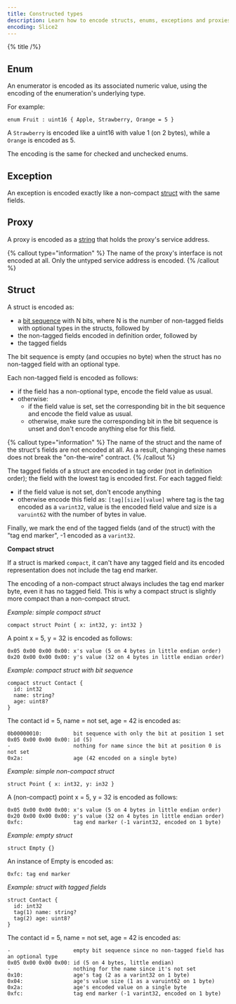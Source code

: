 ```yaml
---
title: Constructed types
description: Learn how to encode structs, enums, exceptions and proxies with Slice.
encoding: Slice2
---
```


{% title /%}

## Enum

An enumerator is encoded as its associated numeric value, using the encoding of the enumeration's underlying type.

For example:
```slice
enum Fruit : uint16 { Apple, Strawberry, Orange = 5 }
```

A `Strawberry` is encoded like a uint16 with value 1 (on 2 bytes), while a `Orange` is encoded as 5.

The encoding is the same for checked and unchecked enums.

## Exception

An exception is encoded exactly like a non-compact [struct](#struct) with the same fields.

## Proxy

A proxy is encoded as a [string](#string) that holds the proxy's service address.

{% callout type="information" %}
The name of the proxy's interface is not encoded at all. Only the untyped service address is encoded.
{% /callout %}

## Struct

A struct is encoded as:
- a [bit sequence](encoding-only-constructs-slice2#bit-sequence) with N bits, where N is the number of non-tagged
fields with optional types in the structs, followed by
- the non-tagged fields encoded in definition order, followed by
- the tagged fields

The bit sequence is empty (and occupies no byte) when the struct has no non-tagged field with an optional type.

Each non-tagged field is encoded as follows:
- if the field has a non-optional type, encode the field value as usual.
- otherwise:
    - if the field value is set, set the corresponding bit in the bit sequence and encode the field value as usual.
    - otherwise, make sure the corresponding bit in the bit sequence is unset and don't encode anything else for this
      field.

{% callout type="information" %}
The name of the struct and the name of the struct's fields are not encoded at all. As a result, changing these names
does not break the "on-the-wire" contract.
{% /callout %}

The tagged fields of a struct are encoded in tag order (not in definition order); the field with the lowest tag is
encoded first. For each tagged field:
- if the field value is not set, don't encode anything
- otherwise encode this field as: `[tag][size][value]` where tag is the tag encoded as a `varint32`, value is the
encoded field value and size is a `varuint62` with the number of bytes in value.

Finally, we mark the end of the tagged fields (and of the struct) with the "tag end marker", -1 encoded as a `varint32`.

**Compact struct**

If a struct is marked `compact`, it can't have any tagged field and its encoded representation does not include the tag
end marker.

The encoding of a non-compact struct always includes the tag end marker byte, even it has no tagged field. This
is why a compact struct is slightly more compact than a non-compact struct.

_Example: simple compact struct_

```slice
compact struct Point { x: int32, y: int32 }
```

A point x = 5, y = 32 is encoded as follows:
```
0x05 0x00 0x00 0x00: x's value (5 on 4 bytes in little endian order)
0x20 0x00 0x00 0x00: y's value (32 on 4 bytes in little endian order)
```

_Example: compact struct with bit sequence_
```
compact struct Contact {
  id: int32
  name: string?
  age: uint8?
}
```

The contact id = 5, name = not set, age = 42 is encoded as:
```
0b00000010:          bit sequence with only the bit at position 1 set
0x05 0x00 0x00 0x00: id (5)
-                    nothing for name since the bit at position 0 is not set
0x2a:                age (42 encoded on a single byte)
```

_Example: simple non-compact struct_

```slice
struct Point { x: int32, y: in32 }
```

A (non-compact) point x = 5, y = 32 is encoded as follows:
```
0x05 0x00 0x00 0x00: x's value (5 on 4 bytes in little endian order)
0x20 0x00 0x00 0x00: y's value (32 on 4 bytes in little endian order)
0xfc:                tag end marker (-1 varint32, encoded on 1 byte)
```

_Example: empty struct_

```slice
struct Empty {}
```

An instance of Empty is encoded as:
```
0xfc: tag end marker
```

_Example: struct with tagged fields_

```slice
struct Contact {
  id: int32
  tag(1) name: string?
  tag(2) age: uint8?
}
```

The contact id = 5, name = not set, age = 42 is encoded as:
```
-                    empty bit sequence since no non-tagged field has an optional type
0x05 0x00 0x00 0x00: id (5 on 4 bytes, little endian)
-                    nothing for the name since it's not set
0x10:                age's tag (2 as a varint32 on 1 byte)
0x04:                age's value size (1 as a varuint62 on 1 byte)
0x2a:                age's encoded value on a single byte
0xfc:                tag end marker (-1 varint32, encoded on 1 byte)
```
